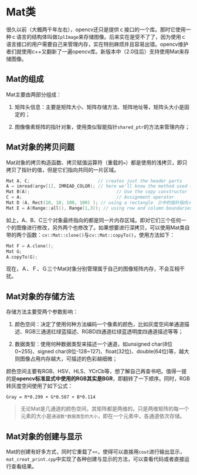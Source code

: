 # Mat类

很久以前（大概两千年左右），opencv还只是提供ｃ接口的一个库。那时它使用一种ｃ语言的结构体叫做`IplImage`来存储图像。后来实在是受不了了，因为使用ｃ语言接口的用户需要自己来管理内存，实在特别麻烦并且容易出错。opencv维护者们就使用c++又翻新了一遍opencv库。新版本中（2.0往后）支持使用Mat来存储图像。

## Mat的组成
Mat主要由两部分组成：
1. 矩阵头信息：主要是矩阵大小、矩阵存储方法、矩阵地址等，矩阵头大小是固定的；

2. 图像像素矩阵的指针对象，使用类似智能指针`shared_ptr`的方法来管理内存；

## Mat对象的拷贝问题
Mat对象的拷贝构造函数、拷贝赋值运算符（重载的`=`）都是使用的浅拷贝，即只拷贝了指针的值，但是它们指向共同的一片区域。

```cpp
Mat A, C;                          // creates just the header parts
A = imread(argv[1], IMREAD_COLOR); // here we'll know the method used (allocate matrix)
Mat B(A);                                 // Use the copy constructor
C = A;                                    // Assignment operator
Mat D (A, Rect(10, 10, 100, 100) ); // using a rectangle　Ｄ中的指针指向Ａ指针指向矩阵的一片长方形区域
Mat E = A(Range::all(), Range(1,3)); // using row and column boundaries　也是指向一部分区域，第一个参数代表行（全部行），第二个参数代表列（１～３列）
```

如上，A、B、C三个对象最终指向的都是同一片内存区域。即对它们三个任何一个的图像进行修改，另外两个也修改了。如果想要进行深拷贝，可以使用Mat类自带的两个函数：`cv::Mat::clone()`与`cv::Mat::copyTo()`，使用方法如下：

```cpp
Mat F = A.clone();
Mat G;
A.copyTo(G);
```

现在，Ａ、Ｆ、Ｇ三个Mat对象分别管理属于自己的图像矩阵内存，不会互相干扰。

## Mat对象的存储方法
存储方法主要受两个参数影响：
1. 颜色空间：决定了使用何种方法编码一个像素的颜色，比如灰度空间单通道描述、RGB三通道红绿蓝描述、RGBD四通道红绿蓝透明度四通道描述等等；

2. 数据类型：使用何种数据类型来描述一个通道，如unsigned char(8位0~255)、signed char(8位-128~127)、float(32位)、double(64位)等，越大则图像占用内存越大，可描述的色彩越细微；

颜色空间主要有RGB、HSV、HLS、YCrCb等，想了解自己再查书吧。值得一提的是**opencv标准显式中使用的RGB其实是BGR**，即翻转了一下顺序。同时，RGB转灰度空间使用了如下公式：

    Gray = R*0.299 + G*0.587 + B*0.114

> 无论Mat是几通道的颜色空间，其矩阵都是两维的。只是两维矩阵的每一个元素的大小是`通道数*数据类型的大小`，即在一个元素中，各通道依次存储。

## Mat对象的创建与显示
Mat的创建有好多方式，同时它重载了`<<`，使得可以直接用`cout`进行输出显示，`mat_creat_print.cpp`中实现了各种创建与显示的方法，可以查看代码或者直接运行查看结果。



